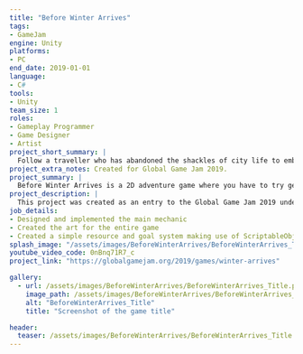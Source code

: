 ```yaml
---
title: "Before Winter Arrives"
tags: 
- GameJam
engine: Unity
platforms: 
- PC
end_date: 2019-01-01
language: 
- C#
tools: 
- Unity
team_size: 1
roles: 
- Gameplay Programmer
- Game Designer
- Artist
project_short_summary: |
  Follow a traveller who has abandoned the shackles of city life to embrace his new home in the forest, and help him get the resources needed before winter arrives through a simple drag-and-shoot movement system!  
project_extra_notes: Created for Global Game Jam 2019.
project_summary: |
  Before Winter Arrives is a 2D adventure game where you have to try getting resources and bring it home by slingshotting your character around.
project_description: |
  This project was created as an entry to the Global Game Jam 2019 under the theme of "What home means to you", and had to be made within 48 hours. All assets, from graphics, to sounds, to scripts, were created from scratch within that time.  
job_details: 
- Designed and implemented the main mechanic
- Created the art for the entire game
- Created a simple resource and goal system making use of ScriptableObjects.
splash_image: "/assets/images/BeforeWinterArrives/BeforeWinterArrives_Title.png"
youtube_video_code: 0nBnq71R7_c
project_link: "https://globalgamejam.org/2019/games/winter-arrives"

gallery:
  - url: /assets/images/BeforeWinterArrives/BeforeWinterArrives_Title.png
    image_path: /assets/images/BeforeWinterArrives/BeforeWinterArrives_Title.png
    alt: "BeforeWinterArrives_Title"
    title: "Screenshot of the game title"

header:
  teaser: /assets/images/BeforeWinterArrives/BeforeWinterArrives_Title.png
---
```

